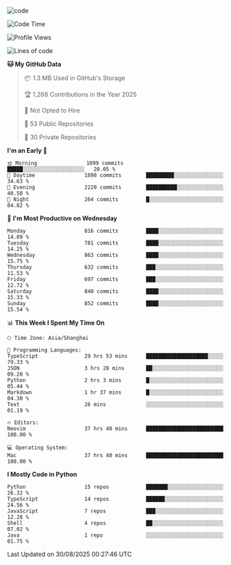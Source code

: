 
<!--
**liuyaanng/liuyaanng** is a ✨ _special_ ✨ repository because its `README.md` (this file) appears on your GitHub profile.

Here are some ideas to get you started:

- 🔭 I’m currently working on ...
- 🌱 I’m currently learning ...
- 👯 I’m looking to collaborate on ...
- 🤔 I’m looking for help with ...
- 💬 Ask me about ...
- 📫 How to reach me: ...
- 😄 Pronouns: ...
- ⚡ Fun fact: ...
-->


![code](https://cdn.jsdelivr.net/gh/liuyaanng/liuyaanng@1.0/code.gif) 

<!--START_SECTION:waka-->
![Code Time](http://img.shields.io/badge/Code%20Time-1%2C860%20hrs%2016%20mins-blue)

![Profile Views](http://img.shields.io/badge/Profile%20Views-0-blue)

![Lines of code](https://img.shields.io/badge/From%20Hello%20World%20I%27ve%20Written-26.4%20million%20lines%20of%20code-blue)

**🐱 My GitHub Data** 

> 📦 1.3 MB Used in GitHub's Storage 
 > 
> 🏆 1,268 Contributions in the Year 2025
 > 
> 🚫 Not Opted to Hire
 > 
> 📜 53 Public Repositories 
 > 
> 🔑 30 Private Repositories 
 > 
**I'm an Early 🐤** 

```text
🌞 Morning                1099 commits        █████░░░░░░░░░░░░░░░░░░░░   20.05 % 
🌆 Daytime                1898 commits        █████████░░░░░░░░░░░░░░░░   34.63 % 
🌃 Evening                2220 commits        ██████████░░░░░░░░░░░░░░░   40.50 % 
🌙 Night                  264 commits         █░░░░░░░░░░░░░░░░░░░░░░░░   04.82 % 
```
📅 **I'm Most Productive on Wednesday** 

```text
Monday                   816 commits         ████░░░░░░░░░░░░░░░░░░░░░   14.89 % 
Tuesday                  781 commits         ████░░░░░░░░░░░░░░░░░░░░░   14.25 % 
Wednesday                863 commits         ████░░░░░░░░░░░░░░░░░░░░░   15.75 % 
Thursday                 632 commits         ███░░░░░░░░░░░░░░░░░░░░░░   11.53 % 
Friday                   697 commits         ███░░░░░░░░░░░░░░░░░░░░░░   12.72 % 
Saturday                 840 commits         ████░░░░░░░░░░░░░░░░░░░░░   15.33 % 
Sunday                   852 commits         ████░░░░░░░░░░░░░░░░░░░░░   15.54 % 
```


📊 **This Week I Spent My Time On** 

```text
🕑︎ Time Zone: Asia/Shanghai

💬 Programming Languages: 
TypeScript               29 hrs 53 mins      ████████████████████░░░░░   79.33 % 
JSON                     3 hrs 28 mins       ██░░░░░░░░░░░░░░░░░░░░░░░   09.20 % 
Python                   2 hrs 3 mins        █░░░░░░░░░░░░░░░░░░░░░░░░   05.44 % 
Markdown                 1 hr 37 mins        █░░░░░░░░░░░░░░░░░░░░░░░░   04.30 % 
Text                     26 mins             ░░░░░░░░░░░░░░░░░░░░░░░░░   01.19 % 

🔥 Editors: 
Neovim                   37 hrs 40 mins      █████████████████████████   100.00 % 

💻 Operating System: 
Mac                      37 hrs 40 mins      █████████████████████████   100.00 % 
```

**I Mostly Code in Python** 

```text
Python                   15 repos            ███████░░░░░░░░░░░░░░░░░░   26.32 % 
TypeScript               14 repos            ██████░░░░░░░░░░░░░░░░░░░   24.56 % 
JavaScript               7 repos             ███░░░░░░░░░░░░░░░░░░░░░░   12.28 % 
Shell                    4 repos             ██░░░░░░░░░░░░░░░░░░░░░░░   07.02 % 
Java                     1 repo              ░░░░░░░░░░░░░░░░░░░░░░░░░   01.75 % 
```




 Last Updated on 30/08/2025 00:27:46 UTC
<!--END_SECTION:waka-->
